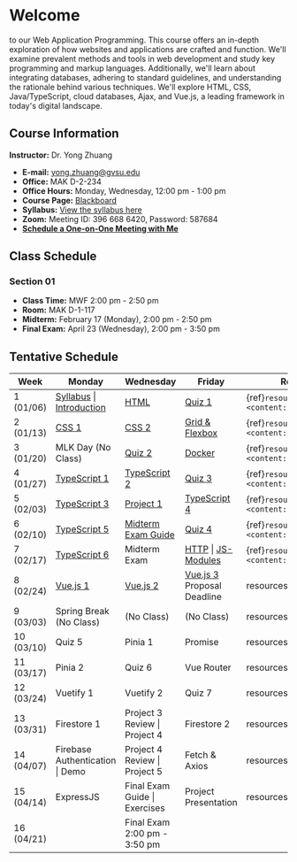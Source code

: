 # Welcome

to our Web Application Programming. This course offers an in-depth exploration of how websites and applications are crafted and function. We'll examine prevalent methods and tools in web development and study key programming and markup languages. Additionally, we'll learn about integrating databases, adhering to standard guidelines, and understanding the rationale behind various techniques. We'll explore HTML, CSS, Java/TypeScript, cloud databases, Ajax, and Vue.js, a leading framework in today's digital landscape.

## Course Information

**Instructor:** Dr. Yong Zhuang

- <i class="fa fa-envelope"></i> **E-mail:** [yong.zhuang@gvsu.edu](mailto:yong.zhuang@gvsu.edu)
- <i class="fa fa-building"></i> **Office:** MAK D-2-234
- <i class="fa fa-building"></i> **Office Hours:** Monday, Wednesday, 12:00 pm - 1:00 pm
- <i class="fa fa-book"></i> **Course Page:** [Blackboard](https://lms.gvsu.edu/)
- <i class="fa fa-book-reader"></i> **Syllabus:** [View the syllabus here](assets/pdf/syllabus.pdf)
- <i class="fa fa-video"></i> **Zoom:** Meeting ID: 396 668 6420, Password: 587684
- <i class="fa fa-calendar"></i> [**Schedule a One-on-One Meeting with Me**](https://outlook.office.com/bookwithme/user/8e0ad8c680e644aab3c32cd9c13b690b@gvsu.edu/meetingtype/9w4hDtDIaEmhON9SMd9_4Q2?anonymous&ep=mLinkFromTile)

## Class Schedule

### Section 01

- **Class Time:** MWF 2:00 pm - 2:50 pm
- **Room:** MAK D-1-117
- **Midterm:** February 17 (Monday), 2:00 pm - 2:50 pm
- **Final Exam:** April 23 (Wednesday), 2:00 pm - 3:50 pm

## Tentative Schedule

| Week | Monday | Wednesday | Friday | Reading |
| --- | --- | --- | --- | --- |
| 1 (01/06) | [Syllabus](assets/pdf/Syllabus-Intro.pdf) \| [Introduction](assets/pdf/Introduction.pdf) | [HTML](assets/pdf/HTML.pdf) | [Quiz 1](quizzes/1.md) | {ref}`resources <content:references:w1>` |
| 2 (01/13) | [CSS 1](assets/pdf/CSS-I.pdf) | [CSS 2](assets/pdf/CSS-II.pdf) | [Grid & Flexbox](assets/pdf/CSS-Grid-Flexbox.pdf) | {ref}`resources <content:references:w2>` |
| 3 (01/20) | MLK Day (No Class) | [Quiz 2](quizzes/2.md) | [Docker](assets/pdf/Docker.pdf) | {ref}`resources <content:references:w3>` |
| 4 (01/27) | [TypeScript 1](assets/pdf/TypeScript-I.pdf) | [TypeScript 2](assets/pdf/TypeScript-II.pdf) | [Quiz 3](quizzes/3.md) | {ref}`resources <content:references:w4>` |
| 5 (02/03) | [TypeScript 3](assets/pdf/TypeScript-III.pdf) | [Project 1](projects/1.md) | [TypeScript 4](assets/pdf/TypeScript-IV.pdf) | {ref}`resources <content:references:w5>` |
| 6 (02/10) | [TypeScript 5](assets/pdf/TypeScript-V.pdf) | [Midterm Exam Guide](exams/midterm-guide.md) | [Quiz 4](quizzes/4.md) | {ref}`resources <content:references:w6>` |
| 7 (02/17) | [TypeScript 6](assets/pdf/TypeScript-VI.pdf) | Midterm Exam | [HTTP](assets/pdf/HTTP.pdf) \| [JS-Modules](assets/pdf/JS-Modules.pdf) | {ref}`resources <content:references:w7>` |
| 8 (02/24) | [Vue.js 1](assets/pdf/VueJS-3.x-I.pdf) | [Vue.js 2](assets/pdf/VueJS%203.x-II.pdf) | [Vue.js 3](assets/pdf/VueJS-3.x-III.pdf) </br> Proposal Deadline | resources |
| 9 (03/03) | Spring Break (No Class) | (No Class) | (No Class) | resources |
| 10 (03/10) | Quiz 5 | Pinia 1 | Promise | resources |
| 11 (03/17) | Pinia 2 | Quiz 6 | Vue Router | resources |
| 12 (03/24) | Vuetify 1 | Vuetify 2 | Quiz 7 | resources |
| 13 (03/31) | Firestore 1 | Project 3 Review \| Project 4 | Firestore 2 | resources |
| 14 (04/07) | Firebase Authentication \| Demo | Project 4 Review \| Project 5 | Fetch & Axios | resources |
| 15 (04/14) | ExpressJS | Final Exam Guide \| Exercises | Project Presentation | resources |
| 16 (04/21) |  | Final Exam 2:00 pm - 3:50 pm |  |  |
